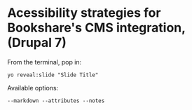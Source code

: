 
# Acessibility strategies for Bookshare's CMS integration, (Drupal 7)

From the terminal, pop in:

  ```yo reveal:slide "Slide Title"```

Available options:

 ```--markdown --attributes --notes```
